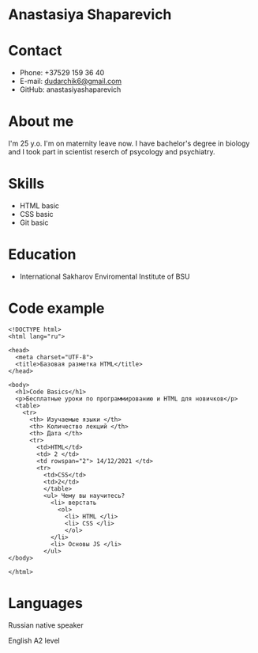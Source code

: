 # Anastasiya Shaparevich
# Contact 
* Phone: +37529 159 36 40
* E-mail: dudarchik6@gmail.com
* GitHub: anastasiyashaparevich
# About me
I'm 25 y.o. I'm on maternity leave now. I have bachelor's degree in biology and I took part in scientist reserch of psycology and psychiatry.
# Skills
* HTML basic
* CSS basic
* Git basic
# Education
* International Sakharov Enviromental Institute of BSU
        
# Code example
```
<!DOCTYPE html>
<html lang="ru">

<head>
  <meta charset="UTF-8">
  <title>Базовая разметка HTML</title>
</head>

<body>
  <h1>Code Basics</h1>
  <p>Бесплатные уроки по программированию и HTML для новичков</p>
  <table>
    <tr>
      <th> Изучаемые языки </th>
      <th> Количество лекций </th>
      <th> Дата </th>
      <tr>
        <td>HTML</td>
        <td> 2 </td>
        <td rowspan="2"> 14/12/2021 </td>
        <tr>
          <td>CSS</td>
          <td>2</td>
          </table>
          <ul> Чему вы научитесь?
            <li> верстать 
              <ol>
                <li> HTML </li>
                <li> CSS </li>
                </ol>
            </li>
            <li> Основы JS </li>
          </ul>
</body>

</html>
```
# Languages
Russian native speaker

English A2 level